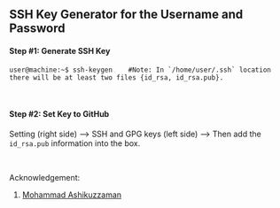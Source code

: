 ## SSH Key Generator for the Username and Password

#### Step #1: Generate SSH Key
```console
user@machine:~$ ssh-keygen    #Note: In `/home/user/.ssh` location there will be at least two files {id_rsa, id_rsa.pub}.
```

&nbsp;
&nbsp;

#### Step #2: Set Key to GitHub
Setting (right side) --> SSH and GPG keys (left side) --> Then add the `id_rsa.pub` information into the box.

&nbsp;
&nbsp;
&nbsp;
&nbsp;

Acknowledgement:
1. [Mohammad Ashikuzzaman](https://github.com/ashikuzzaman-ar/)
